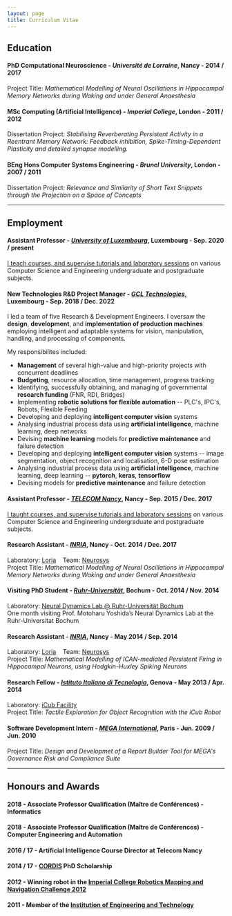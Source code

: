 ```yaml
---
layout: page
title: Curriculum Vitae
---
```


## Education

#### **PhD Computational Neuroscience** - *Université de Lorraine*, Nancy - 2014 / 2017
Project Title: *Mathematical Modelling of Neural Oscillations in Hippocampal Memory Networks during Waking and under General Anaesthesia*

#### **MSc Computing (Artificial Intelligence)** - *Imperial College*, London - 2011 / 2012
Dissertation Project: *Stabilising Reverberating Persistent Activity in a Reentrant Memory Network: Feedback inhibition, Spike-Timing-Dependent Plasticity and detailed synapse modelling.*

#### **BEng Hons Computer Systems Engineering** - *Brunel University*, London - 2007 / 2011
Dissertation Project: *Relevance and Similarity of Short Text Snippets through the Projection on a Space of Concepts*

---

## Employment

#### **Assistant Professor** - [*University of Luxembourg*](https://wwwen.uni.lu), Luxembourg - Sep. 2020 / present
[I teach courses, and supervise tutorials and laboratory sessions]({{site.baseurl}}pages/02-teaching/) on various Computer Science and Engineering undergraduate and postgraduate subjects.

#### **New Technologies R&amp;D Project Manager** - [*GCL Technologies*](https://www.gualaclosures.com), Luxembourg - Sep. 2018 / Dec. 2022
I led a team of five Research &amp; Development Engineers.
I oversaw the **design**, **development**, and **implementation of production machines** employing intelligent and adaptable systems for vision, manipulation, handling, and processing of components.

My responsibilites included:
* **Management** of several high-value and high-priority projects with concurrent deadlines
* **Budgeting**, resource allocation, time management, progress tracking
* Identifying, successfully obtaining, and managing of governmental **research funding** (FNR, RDI, Bridges)
* Implementing **robotic solutions for flexible automation** -- PLC's, IPC's, Robots, Flexible Feeding
* Developing and deploying **intelligent computer vision** systems
* Analysing industrial process data using **artificial intelligence**, machine learning, deep networks
* Devising **machine learning** models for **predictive maintenance** and failure detection
* Developing and deploying **intelligent computer vision** systems -- image segmentation, object recognition and localisation, 6-D pose estimation
* Analysing industrial process data using **artificial intelligence**, machine learning, deep learning -- **pytorch**, **keras**, **tensorflow**
* Devising models for **predictive maintenance** and failure detection

#### **Assistant Professor** - [*TELECOM Nancy*](http://www.telecomnancy.eu), Nancy - Sep. 2015 / Dec. 2017
[I taught courses, and supervise tutorials and laboratory sessions]({{site.baseurl}}pages/02-teaching/) on various Computer Science and Engineering undergraduate and postgraduate subjects.

#### **Research Assistant** - [*INRIA*](http://www.inria.fr), Nancy - Oct. 2014 / Dec. 2017
Laboratory: [Loria](http://www.loria.fr/loria-news) &nbsp;&nbsp; Team: [Neurosys](http://neurosys.loria.fr)  
Project Title: *Mathematical Modelling of Neural Oscillations in Hippocampal Memory Networks during Waking and under General Anaesthesia*

#### Visiting PhD Student - [*Ruhr-Universit&auml;t*](http://www.ruhr-uni-bochum.de/ndl/), Bochum - Oct. 2014 / Nov. 2014
Laboratory: [Neural Dynamics Lab @ Ruhr-Universit&auml;t Bochum](http://www.ruhr-uni-bochum.de/ndl/)  
One month visiting Prof. Motoharu Yoshida’s Neural Dynamics Lab at the Ruhr-Universitat Bochum

#### **Research Assistant** - [*INRIA*](http://www.inria.fr), Nancy - May 2014 / Sep. 2014
Laboratory: [Loria](http://www.loria.fr/loria-news) &nbsp;&nbsp; Team: [Neurosys](http://neurosys.loria.fr)  
Project Title: *Mathematical Modelling of ICAN-mediated Persistent Firing in Hippocampal Neurons, using Hodgkin-Huxley Spiking Neurons*

#### **Research Fellow** - [*Istituto Italiano di Tecnologia*](http://www.iit.it), Genova - May 2013 / Apr. 2014
Laboratory: [iCub Facility](http://www.iit.it/en/research/departments/icub-facility.html)  
Project Title: *Tactile Exploration for Object Recognition with the iCub Robot*

#### **Software Development Intern** - [*MEGA International*](http://www.mega.com), Paris - Jun. 2009 / Jun. 2010
Project Title: *Design and Developmet of a Report Builder Tool for MEGA's Governance Risk and Compliance Suite*

---

## Honours and Awards

#### 2018 - Associate Professor Qualification (Ma&icirc;tre de Conf&eacute;rences) - Informatics
#### 2018 - Associate Professor Qualification (Ma&icirc;tre de Conf&eacute;rences) - Computer Engineering and Automation 

#### 2016 / 17 - **Artificial Intelligence** Course Director at Telecom Nancy

#### 2014 / 17 - [CORDIS](http://cordis.europa.eu/home_en.html) PhD Scholarship

#### 2012 - Winning robot in the [Imperial College Robotics Mapping and Navigation Challenge 2012](http://www.doc.ic.ac.uk/~ajd/Robotics/index.html)

#### 2011 - Member of the [Institution of Engineering and Technology](http://www.theiet.org/)
